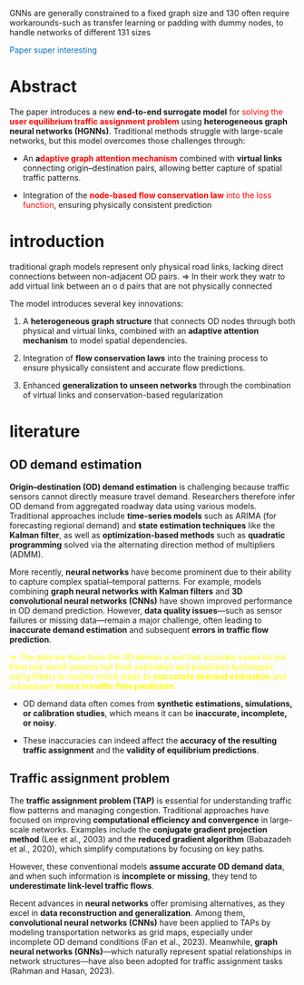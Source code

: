  GNNs are generally constrained to a fixed graph size and 130 often require workarounds-such as transfer learning or padding with dummy nodes, to handle networks of different 131 sizes

<span style="color:rgb(0, 112, 192)">Paper super interesting </span>
# Abstract 

 The paper introduces a new **end-to-end surrogate model** for <span style="color:rgb(255, 0, 0)">solving the <b>user equilibrium traffic assignment problem</b></span> using **heterogeneous graph neural networks (HGNNs)**. Traditional methods struggle with large-scale networks, but this model overcomes those challenges through:

- An **a<span style="color:rgb(255, 0, 0)">daptive graph attention mechanism**</span> combined with **virtual links** connecting origin–destination pairs, allowing better capture of spatial traffic patterns.
    
- Integration of the <span style="color:rgb(255, 0, 0)"><b>node-based flow conservation law</b> into the loss function</span>, ensuring physically consistent prediction


# introduction


 traditional graph models represent only physical road links, lacking direct connections between non-adjacent OD pairs. 
 => In their work they watr to add virtual link between an o d pairs that are not physically connected 

The model introduces several key innovations:

1. A **heterogeneous graph structure** that connects OD nodes through both physical and virtual links, combined with an **adaptive attention mechanism** to model spatial dependencies.
    
2. Integration of **flow conservation laws** into the training process to ensure physically consistent and accurate flow predictions.
    
3. Enhanced **generalization to unseen networks** through the combination of virtual links and conservation-based regularization

# literature

## OD demand estimation

**Origin–destination (OD) demand estimation** is challenging because traffic sensors cannot directly measure travel demand. Researchers therefore infer OD demand from aggregated roadway data using various models. Traditional approaches include **time-series models** such as ARIMA (for forecasting regional demand) and **state estimation techniques** like the **Kalman filter**, as well as **optimization-based methods** such as **quadratic programming** solved via the alternating direction method of multipliers (ADMM).

More recently, **neural networks** have become prominent due to their ability to capture complex spatial–temporal patterns. For example, models combining **graph neural networks with Kalman filters** and **3D convolutional neural networks (CNNs)** have shown improved performance in OD demand prediction. However, **data quality issues**—such as sensor failures or missing data—remain a major challenge, often leading to **inaccurate demand estimation** and subsequent **errors in traffic flow prediction**.

<span style="color:rgb(255, 255, 0)">=> The data we have from the OD deman is not that accurate cause its not from real world sensors but from estimation and prediction techniques using filtters ai models which leads to <b>inaccurate demand estimation</b> and subsequent <b>errors in traffic flow prediction</b>.</span>

- OD demand data often comes from **synthetic estimations, simulations, or calibration studies**, which means it can be **inaccurate, incomplete, or noisy**.
    
- These inaccuracies can indeed affect the **accuracy of the resulting traffic assignment** and the **validity of equilibrium predictions**.

## Traffic assignment problem
The **traffic assignment problem (TAP)** is essential for understanding traffic flow patterns and managing congestion. Traditional approaches have focused on improving **computational efficiency and convergence** in large-scale networks. Examples include the **conjugate gradient projection method** (Lee et al., 2003) and the **reduced gradient algorithm** (Babazadeh et al., 2020), which simplify computations by focusing on key paths.

However, these conventional models **assume accurate OD demand data**, and when such information is **incomplete or missing**, they tend to **underestimate link-level traffic flows**.

Recent advances in **neural networks** offer promising alternatives, as they excel in **data reconstruction and generalization**. Among them, **convolutional neural networks (CNNs)** have been applied to TAPs by modeling transportation networks as grid maps, especially under incomplete OD demand conditions (Fan et al., 2023). Meanwhile, **graph neural networks (GNNs)**—which naturally represent spatial relationships in network structures—have also been adopted for traffic assignment tasks (Rahman and Hasan, 2023).


